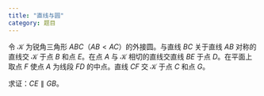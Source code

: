 ```yaml
---
title: "直线与圆"
category: 题目
---
```


令 $\mathcal{K}$ 为锐角三角形 $ABC$（$AB<AC$）的外接圆。与直线 $BC$ 关于直线 $AB$ 对称的直线交 $\mathcal{K}$ 于点 $B$ 和点 $E$。在点 $A$ 与 $\mathcal{K}$ 相切的直线交直线 $BE$ 于点 $D$。在平面上取点 $F$ 使点 $A$ 为线段 $FD$ 的中点。直线 $CF$ 交 $\mathcal{K}$ 于点 $C$ 和点 $G$。

求证：$CE\parallel GB$。